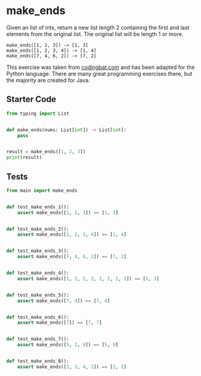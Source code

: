 # make_ends





Given an list of ints, return a new list length 2 containing the first and last elements from the original list. The original list will be length 1 or more.

```
make_ends([1, 2, 3]) -> [1, 3]
make_ends([1, 2, 3, 4]) -> [1, 4]
make_ends([7, 4, 6, 2]) -> [7, 2]
```

This exercise was taken from [codingbat.com](https://codingbat.com/prob/p101230) and has been adapted for the Python language. There are many great programming exercises there, but the majority are created for Java.

## Starter Code
```python
from typing import List


def make_ends(nums: List[int]) -> List[int]:
    pass


result = make_ends([1, 2, 3])
print(result)
```

## Tests
```python
from main import make_ends


def test_make_ends_1():
    assert make_ends([1, 2, 3]) == [1, 3]


def test_make_ends_2():
    assert make_ends([1, 2, 3, 4]) == [1, 4]


def test_make_ends_3():
    assert make_ends([7, 4, 6, 2]) == [7, 2]


def test_make_ends_4():
    assert make_ends([1, 2, 2, 2, 2, 2, 2, 3]) == [1, 3]


def test_make_ends_5():
    assert make_ends([7, 4]) == [7, 4]


def test_make_ends_6():
    assert make_ends([7]) == [7, 7]


def test_make_ends_7():
    assert make_ends([5, 2, 9]) == [5, 9]


def test_make_ends_8():
    assert make_ends([2, 3, 4, 1]) == [2, 1]
```
